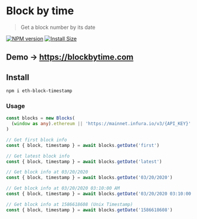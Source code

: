 # Block by time

> Get a block number by its date

[![NPM version](https://badge.fury.io/js/eth-block-timestamp.svg)](https://npmjs.org/package/eth-block-timestamp@latest)
[![Install Size](https://packagephobia.now.sh/badge?p=eth-block-timestamp@latest)](https://packagephobia.now.sh/result?p=eth-block-timestamp@latest)

## Demo -> https://blockbytime.com

## Install

```bash
npm i eth-block-timestamp
```

### Usage

```typescript
const blocks = new Blocks(
  (window as any).ethereum || 'https://mainnet.infura.io/v3/{API_KEY}'
)

// Get first block info
const { block, timestamp } = await blocks.getDate('first')

// Get latest block info
const { block, timestamp } = await blocks.getDate('latest')

// Get block info at 03/20/2020
const { block, timestamp } = await blocks.getDate('03/20/2020')

// Get block info at 03/20/2020 03:10:00 AM
const { block, timestamp } = await blocks.getDate('03/20/2020 03:10:00 AM')

// Get block info at 1586618608 (Unix Timestamp)
const { block, timestamp } = await blocks.getDate('1586618608')
```
